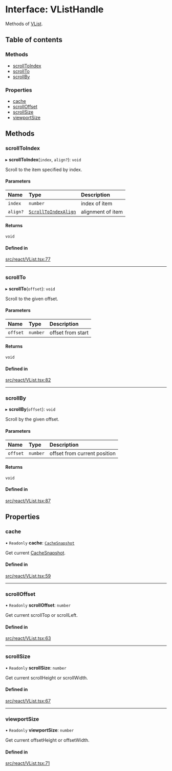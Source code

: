 # Interface: VListHandle

Methods of [VList](../API.md#vlist).

## Table of contents

### Methods

- [scrollToIndex](VListHandle.md#scrolltoindex)
- [scrollTo](VListHandle.md#scrollto)
- [scrollBy](VListHandle.md#scrollby)

### Properties

- [cache](VListHandle.md#cache)
- [scrollOffset](VListHandle.md#scrolloffset)
- [scrollSize](VListHandle.md#scrollsize)
- [viewportSize](VListHandle.md#viewportsize)

## Methods

### scrollToIndex

▸ **scrollToIndex**(`index`, `align?`): `void`

Scroll to the item specified by index.

#### Parameters

| Name | Type | Description |
| :------ | :------ | :------ |
| `index` | `number` | index of item |
| `align?` | [`ScrollToIndexAlign`](../API.md#scrolltoindexalign) | alignment of item |

#### Returns

`void`

#### Defined in

[src/react/VList.tsx:77](https://github.com/inokawa/virtua/blob/c2ef64d1/src/react/VList.tsx#L77)

___

### scrollTo

▸ **scrollTo**(`offset`): `void`

Scroll to the given offset.

#### Parameters

| Name | Type | Description |
| :------ | :------ | :------ |
| `offset` | `number` | offset from start |

#### Returns

`void`

#### Defined in

[src/react/VList.tsx:82](https://github.com/inokawa/virtua/blob/c2ef64d1/src/react/VList.tsx#L82)

___

### scrollBy

▸ **scrollBy**(`offset`): `void`

Scroll by the given offset.

#### Parameters

| Name | Type | Description |
| :------ | :------ | :------ |
| `offset` | `number` | offset from current position |

#### Returns

`void`

#### Defined in

[src/react/VList.tsx:87](https://github.com/inokawa/virtua/blob/c2ef64d1/src/react/VList.tsx#L87)

## Properties

### cache

• `Readonly` **cache**: [`CacheSnapshot`](CacheSnapshot.md)

Get current [CacheSnapshot](CacheSnapshot.md).

#### Defined in

[src/react/VList.tsx:59](https://github.com/inokawa/virtua/blob/c2ef64d1/src/react/VList.tsx#L59)

___

### scrollOffset

• `Readonly` **scrollOffset**: `number`

Get current scrollTop or scrollLeft.

#### Defined in

[src/react/VList.tsx:63](https://github.com/inokawa/virtua/blob/c2ef64d1/src/react/VList.tsx#L63)

___

### scrollSize

• `Readonly` **scrollSize**: `number`

Get current scrollHeight or scrollWidth.

#### Defined in

[src/react/VList.tsx:67](https://github.com/inokawa/virtua/blob/c2ef64d1/src/react/VList.tsx#L67)

___

### viewportSize

• `Readonly` **viewportSize**: `number`

Get current offsetHeight or offsetWidth.

#### Defined in

[src/react/VList.tsx:71](https://github.com/inokawa/virtua/blob/c2ef64d1/src/react/VList.tsx#L71)
